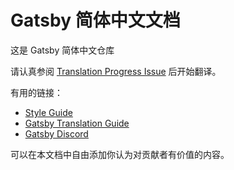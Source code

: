 
# Gatsby 简体中文文档

这是 Gatsby 简体中文仓库

请认真参阅 [Translation Progress Issue](https://github.com/gatsbyjs/gatsby-zh-Hans/issues/1) 后开始翻译。

有用的链接：

- [Style Guide](/style-guide.md)
- [Gatsby Translation Guide](https://www.gatsbyjs.org/contributing/gatsby-docs-translation-guide/)
- [Gatsby Discord](https://gatsby.dev/discord)

可以在本文档中自由添加你认为对贡献者有价值的内容。


